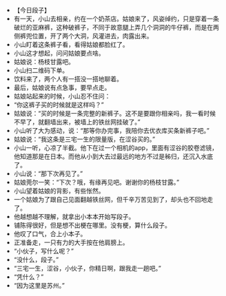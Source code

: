 - 【今日段子】
- 有一天，小山去相亲，约在一个奶茶店。姑娘来了，风姿绰约，只是穿着一条破烂的亚麻裤，这种破裤子，不同于故意腿上弄几个洞洞的牛仔裤，而是在两侧裤兜位置，开了两个大洞，风灌进去，肉露出来。
- 小山盯着这条裤子看，看得姑娘都脸红了。
- 小山这才想起，问问姑娘要点啥。
- 姑娘说：杨枝甘露吧。
- 小山扫二维码下单。
- 饮料来了，两个人有一搭没一搭地聊着。
- 最后，姑娘说有点急事，要早点走。
- 姑娘站起来的时候，小山忍不住问：
- “你这裤子买的时候就是这样吗？”
- 姑娘说：“买的时候是一条完整的新裤子。这不是要跟你相亲吗，我一看时候不早了，就翻墙出来，被墙上的铁丝网挂破了。”
- 小山听了大为感动，说：“那等你办完事，我陪你去优衣库买条新裤子吧。”
- 姑娘说：“我这条是三宅一生的限量版，在涩谷买的。”
- 小山一听，心凉了半截。他下在过一个相机的app，里面有涩谷的胶卷滤镜，他知道那是在日本。而他从小到大去过最远的地方不过是秭归，还沉入水底了。
- 小山说：“那下次再见了。”
- 姑娘莞尔一笑：“下次？哦，有缘再见吧。谢谢你的杨枝甘露。”
- 小山望着姑娘的背影，有些怅然。
- 一个姑娘为了跟自己见面翻越铁丝网，但千辛万苦见到了，却头也不回地走了。
- 他越想越不理解，就拿出小本本开始写段子。
- 铺陈得很好，但是想不出梗在哪里。没有梗，算什么段子。
- 他叹了口气，合上小本子。
- 正准备走，一只有力的大手按在他肩膀上。
- “小伙子，写什么呢？”
- “没什么，段子。”
- “三宅一生，涩谷，小伙子，你精日啊，跟我走一趟吧。”
- “凭什么？”
- “因为这里是苏州。”
